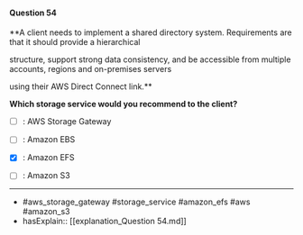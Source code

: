 #### Question  54

**A client needs to implement a shared directory system. Requirements are that it should provide a hierarchical

structure, support strong data consistency, and be accessible from multiple accounts, regions and on-premises servers

using their AWS Direct Connect link.**

**Which storage service would you recommend to the client?**

- [ ] :  AWS Storage Gateway

- [ ] :  Amazon EBS

- [x] :  Amazon EFS

- [ ] :  Amazon S3

----

- #aws_storage_gateway #storage_service #amazon_efs #aws #amazon_s3
- hasExplain:: [[explanation_Question  54.md]]
